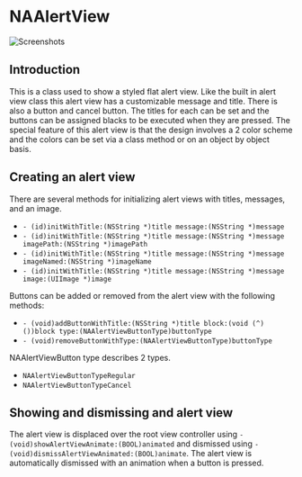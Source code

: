 # NAAlertView

![Screenshots](https://raw.github.com/newaperio/NAAlertView/master/screenshots.png)

## Introduction

This is a class used to show a styled flat alert view. Like the built in alert view class this alert view has a customizable message and title. There is also a button and cancel button. The titles for each can be set and the buttons can be assigned blacks to be executed when they are pressed. The special feature of this alert view is that the design involves a 2 color scheme and the colors can be set via a class method or on an object by object basis.

## Creating an alert view

There are several methods for initializing alert views with titles, messages, and an image.

- `- (id)initWithTitle:(NSString *)title message:(NSString *)message`
- `- (id)initWithTitle:(NSString *)title message:(NSString *)message imagePath:(NSString *)imagePath`
- `- (id)initWithTitle:(NSString *)title message:(NSString *)message imageNamed:(NSString *)imageName`
- `- (id)initWithTitle:(NSString *)title message:(NSString *)message image:(UIImage *)image`

Buttons can be added or removed from the alert view with the following methods:

- `- (void)addButtonWithTitle:(NSString *)title block:(void (^)())block type:(NAAlertViewButtonType)buttonType`
- `- (void)removeButtonWithType:(NAAlertViewButtonType)buttonType`

NAAlertViewButton type describes 2 types.

- `NAAlertViewButtonTypeRegular`
- `NAAlertViewButtonTypeCancel`

## Showing and dismissing and alert view

The alert view is displaced over the root view controller using `- (void)showAlertViewAnimate:(BOOL)animated` and dismissed using `- (void)dismissAlertViewAnimated:(BOOL)animate`. The alert view is automatically dismissed with an animation when a button is pressed.